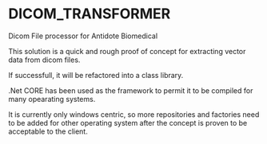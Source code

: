 # DICOM_TRANSFORMER
Dicom File processor for Antidote Biomedical

This solution is a quick and rough proof of concept for extracting vector data from dicom files. 

If successfull, it will be refactored into a class library. 

.Net CORE has been used as the framework to permit it to be compiled for many opearating systems. 

It is currently only windows centric, so more repositories and factories need to be added for other operating system after 
the concept is proven to be acceptable to the client. 
